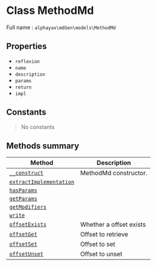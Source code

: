 # **Class** MethodMd

Full name : `alphayax\mdGen\models\MethodMd`

## Properties

- `reflexion`
- `name`
- `description`
- `params`
- `return`
- `impl`

## Constants

> No constants

## Methods summary

| Method | Description |
|---|---|
| [`__construct`](__construct.md) | MethodMd constructor. |
| [`extractImplementation`](extractImplementation.md) |  |
| [`hasParams`](hasParams.md) |  |
| [`getParams`](getParams.md) |  |
| [`getModifiers`](getModifiers.md) |  |
| [`write`](write.md) |  |
| [`offsetExists`](offsetExists.md) | Whether a offset exists |
| [`offsetGet`](offsetGet.md) | Offset to retrieve |
| [`offsetSet`](offsetSet.md) | Offset to set |
| [`offsetUnset`](offsetUnset.md) | Offset to unset |
